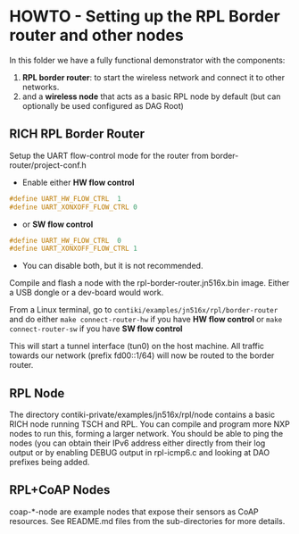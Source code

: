 # HOWTO - Setting up the RPL Border router and other nodes

In this folder we have a fully functional demonstrator with the components:

1. **RPL border router**: to start the wireless network and connect it to other networks.  
2. and a **wireless node** that acts as a basic RPL node by default (but can optionally be used configured as DAG Root)

## RICH RPL Border Router

Setup the UART flow-control mode for the router from border-router/project-conf.h

* Enable either **HW flow control**
```C
#define UART_HW_FLOW_CTRL  1
#define UART_XONXOFF_FLOW_CTRL 0
```
* or **SW flow control**
```C
#define UART_HW_FLOW_CTRL  0
#define UART_XONXOFF_FLOW_CTRL 1
```
* You can disable both, but it is not recommended.

Compile and flash a node with the rpl-border-router.jn516x.bin image. Either a USB dongle or a dev-board would work.

From a Linux terminal, go to `contiki/examples/jn516x/rpl/border-router` and do either
`make connect-router-hw` if you have **HW flow control**
or `make connect-router-sw` if you have **SW flow control**

This will start a tunnel interface (tun0) on the host machine.
All traffic towards our network (prefix fd00::1/64) will now be routed to the border router.

## RPL Node

The directory contiki-private/examples/jn516x/rpl/node contains a basic RICH node running TSCH and RPL.
You can compile and program more NXP nodes to run this, forming a larger network.
You should be able to ping the nodes (you can obtain their IPv6 address either directly from their log output
or by enabling DEBUG output in rpl-icmp6.c and looking at DAO prefixes being added.

## RPL+CoAP Nodes

coap-*-node are example nodes that expose their sensors as CoAP resources. See README.md files from the sub-directories
for more details.

